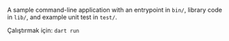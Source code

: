 A sample command-line application with an entrypoint in `bin/`, library code
in `lib/`, and example unit test in `test/`.

Çalıştırmak için: `dart run`
